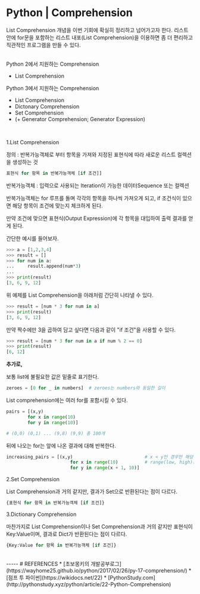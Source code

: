# Python | Comprehension

List Comprehension 개념을 이번 기회에 확실히 정리하고 넘어가고자 한다. 리스트 안에 for문을 포함하는 리스트 내포(List Comprehension)을 이용하면 좀 더 편리하고 직관적인 프로그램을 만들 수 있다.

<br>
Python 2에서 지원하는 Comprehension

* List Comprehension

Python 3에서 지원하는 Comprehension

* List Comprehension
* Dictonary Comprehension
* Set Comprehension
* (+ Generator Comprehension; Generator Expression)

<br>

1.List Comprehension


정의 : 반복가능객체로 부터 항목을 가져와 지정된 표현식에 따라 새로운 리스트 컬렉션을 생성하는 것

```python
표현식 for 항목 in 반복가능객체 [if 조건]]
```
반복가능객체 : 입력으로 사용되는 Iteration이 가능한 데이터Sequence 또는 컬렉션

반복가능객체는 for 루프를 돌며 각각의 항목을 하나씩 가져오게 되고, if 조건식이 있으면 해당 항목이 조건에 맞는지 체크하게 된다. 

만약 조건에 맞으면 표현식(Output Expression)에 각 항목을 대입하여 출력 결과를 얻게 된다.

간단한 예시를 들어보자. 

```python
>>> a = [1,2,3,4]
>>> result = []
>>> for num in a:
...     result.append(num*3)
...
>>> print(result)
[3, 6, 9, 12]
```

위 예제를 List Comprehension을 아래처럼 간단히 나타낼 수 있다. 

```python
>>> result = [num * 3 for num in a]
>>> print(result)
[3, 6, 9, 12]
```

만약 짝수에만 3을 곱하여 담고 싶다면 다음과 같이 "if 조건"을 사용할 수 있다.

```python
>>> result = [num * 3 for num in a if num % 2 == 0]
>>> print(result)
[6, 12]
```

**추가로,**

보통 list에 불필요한 값은 밑줄로 표기한다.
```python
zeroes = [0 for _ in numbers]  # zeroes는 numbers와 동일한 길이
```

List comprehension에는 여러 for를 포함시킬 수 있다.

```python
pairs = [(x,y)
		for x in range(10)
		for y in range(10)]

# (0,0) (0,1) ... (9,8) (9,9) 총 100개

```

뒤에 나오는 for는 앞에 나온 결과에 대해 반복한다.

```python
increasing_pairs = [(x,y)  							# x < y인 경우만 해당
						for x in range(10)			# range(low, high)는 [low, low + 1, ..., hi - 1]을 의미함
						for y in range(x + 1, 10)]
```

2.Set Comprehension

List Comprehension과 거의 같지만, 결과가 Set으로 반환된다는 점이 다르다.

```python
{표현식 for 항목 in 반복가능객체 [if 조건]}
```

3.Dictionary Comprehension

마찬가지로 List Comprehension이나 Set Comprehension과 거의 같지만 표현식이 Key:Value이며, 결과로 Dict가 반환된다는 점이 다르다.

```python
{Key:Value for 항목 in 반복가능객체 [if 조건]}
```

<br>
-----
# REFERENCES
* [초보몽키의 개발공부로그](https://wayhome25.github.io/python/2017/02/26/py-17-comprehension/)
* [점프 투 파이썬](https://wikidocs.net/22)
* [PythonStudy.com](http://pythonstudy.xyz/python/article/22-Python-Comprehension)
